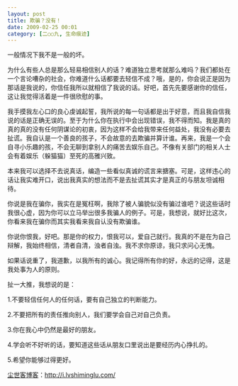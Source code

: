 ```yaml
---
layout: post
title: 欺骗？没有！
date: 2009-02-25 00:01
category: [二○○九, 生命痕迹]
---
```

一般情况下我不是一般的坏。

为什么有些人总是那么轻易相信别人的话？难道独立思考就那么难吗？我们都处在一个言论嘈杂的社会，你难道什么话都要去轻信不成？哦，是的，你会说正是因为那话是我说的，你信任我所以就相信了我说的话。好吧，首先先要感谢你的信任，这让我觉得活着是一件很欣慰的事。

我手摸我左心口的良心虔诚起誓，我所说的每一句话都是出于好意，而且我自信我说的话是正确无误的。至于为什么你在执行中会出现错误，我不得而知。我是真的真的真的没有任何阴谋论的初衷，因为这样不会给我带来任何益处，我没有必要去扯谎。我自认是一个善良的孩子，不会故意的去欺骗并算计谁。再来，我是一个会自寻小乐趣的孩，不会无聊到拿别人的痛苦去娱乐自己。不像有关部门的相关人士会有着娱乐（躲猫猫）至死的高雅兴致。

本来我可以选择不去说真话，编造一些看似真诚的谎言来搪塞。可是，这样违心的话让我实难开口，说出我真实的想法而不是去扯谎其实才是真正的与朋友坦诚相待。

你说是我在骗你，我实在是冤枉啊，我除了被人骗貌似没有骗过谁吧？说这些话时我很心虚，因为你可以立马举出很多我骗人的例子。可是，我想说，就好比这次，你看来我在骗你而其实我看来我自认没有欺骗谁。

你说你恨我，好吧。那是你的权力，恨我可以，爱自己就行。我真的不是在为自己辩解，我始终相信，清者自清，浊者自浊。我不求你原谅，我只求问心无愧。

如果话说重了，我道歉，以我所有的诚心。我记得所有你的好，永远的记得，这是我处事为人的原则。

扯一大推，我想说的是：

1.不要轻信任何人的任何话，要有自己独立的判断能力。

2.不要把所有的责任推向别人，我们要学会自己对自己负责。

3.你在我心中仍然是最好的朋友。

4.学会听不好听的话，要知道这些话从朋友口里说出是要经历内心挣扎的。

5.希望你能够过得更好。

<a href="http://i.lvshiminglu.com/">尘世客博客</a>：<a href="http://i.lvshiminglu.com/">http://i.lvshiminglu.com/</a>

